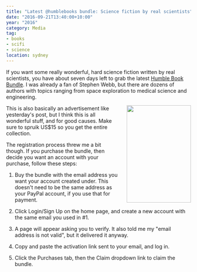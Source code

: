 ```yaml
---
title: "Latest @humblebooks bundle: Science fiction by real scientists"
date: "2016-09-21T13:40:00+10:00"
year: "2016"
category: Media
tag:
- books
- scifi
- science
location: sydney
---
```

If you want some really wonderful, hard science fiction written by real scientists, you have about seven days left to grab the latest [Humble Book Bundle]. I was already a fan of Stephen Webb, but there are dozens of authors with topics ranging from space exploration to medical science and engineering.

<p><img src="https://rubenerd.com/files/2016/stephenwebb.jpg" alt="" srcset="https://rubenerd.com/files/2016/stephenwebb.jpg 1x, https://rubenerd.com/files/2016/stephenwebb@2x.jpg 2x" style="width:175px; height:265px; float:right; margin:0 0 10px 20px" /></p>

This is also basically an advertisement like yesterday's post, but I think this is all wonderful stuff, and for good causes. Make sure to spruik US$15 so you get the entire collection.

The registration process threw me a bit though. If you purchase the bundle, then decide you want an account with your purchase, follow these steps:

1. Buy the bundle with the email address you want your account created under. This doesn't need to be the same address as your PayPal account, if you use that for payment.

2. Click Login/Sign Up on the home page, and create a new account with the same email you used in #1.

4. A page will appear asking you to verify. It also told me my "email address is not valid", but it delivered it anyway.

5. Copy and paste the activation link sent to your email, and log in.

6. Click the Purchases tab, then the Claim dropdown link to claim the bundle.

[Humble Book Bundle]: https://www.humblebundle.com/books/science-fiction-by-real-scientists

